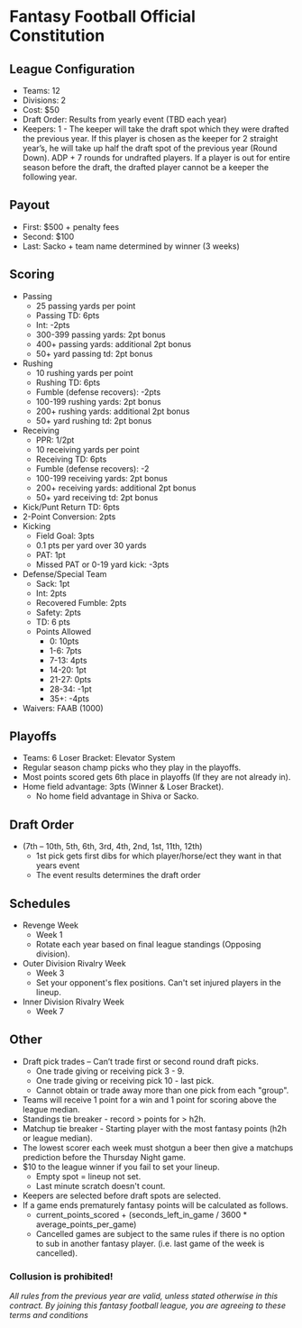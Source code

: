 # Fantasy Football Official Constitution

## League Configuration
* Teams: 12	
* Divisions: 2	
* Cost: $50	
* Draft Order: Results from yearly event (TBD each year)
* Keepers: 1 - The keeper will take the draft spot which they were drafted the previous year. If this player is chosen as the keeper for 2 straight year’s, he will take up half the draft spot of the previous year (Round Down). ADP + 7 rounds for undrafted players. If a player is out for entire season before the draft, the drafted player cannot be a keeper the following year. 

## Payout
* First: $500 + penalty fees 
* Second: $100 
* Last: Sacko + team name determined by winner (3 weeks)

## Scoring
* Passing
  * 25 passing yards per point
  * Passing TD: 6pts
  * Int: -2pts
  * 300-399 passing yards: 2pt bonus
  * 400+ passing yards: additional 2pt bonus
  * 50+ yard passing td: 2pt bonus
* Rushing
  * 10 rushing yards per point
  * Rushing TD: 6pts
  * Fumble (defense recovers): -2pts
  * 100-199 rushing yards: 2pt bonus
  * 200+ rushing yards: additional 2pt bonus
  * 50+ yard rushing td: 2pt bonus
* Receiving 
  * PPR: 1/2pt
  * 10 receiving yards per point
  * Receiving TD: 6pts
  * Fumble (defense recovers): -2
  * 100-199 receiving yards: 2pt bonus
  * 200+ receiving yards: additional 2pt bonus
  * 50+ yard receiving td: 2pt bonus
* Kick/Punt Return TD: 6pts
* 2-Point Conversion: 2pts
* Kicking
  * Field Goal: 3pts  
  * 0.1 pts per yard over 30 yards
  * PAT: 1pt
  * Missed PAT or 0-19 yard kick: -3pts
* Defense/Special Team
  * Sack: 1pt
  * Int: 2pts
  * Recovered Fumble: 2pts
  * Safety: 2pts
  * TD: 6 pts
  * Points Allowed
    * 0: 10pts
    * 1-6: 7pts
    * 7-13: 4pts
    * 14-20: 1pt
    * 21-27: 0pts
    * 28-34: -1pt
    * 35+: -4pts
* Waivers: FAAB (1000)

## Playoffs
* Teams: 6	Loser Bracket: Elevator System		
* Regular season champ picks who they play in the playoffs. 
* Most points scored gets 6th place in playoffs (If they are not already in). 
* Home field advantage: 3pts (Winner & Loser Bracket).
  * No home field advantage in Shiva or Sacko.
## Draft Order
* (7th – 10th, 5th, 6th, 3rd, 4th, 2nd, 1st, 11th, 12th) 
  * 1st pick gets first dibs for which player/horse/ect they want in that years event
  * The event results determines the draft order

## Schedules
* Revenge Week
  * Week 1
  * Rotate each year based on final league standings (Opposing division).
* Outer Division Rivalry Week
  * Week 3
  * Set your opponent's flex positions. Can't set injured players in the lineup.
* Inner Division Rivalry Week
  * Week 7 

## Other
* Draft pick trades – Can’t trade first or second round draft picks.
  * One trade giving or receiving pick 3 - 9.
  * One trade giving or receiving pick 10 - last pick.
  * Cannot obtain or trade away more than one pick from each "group".
* Teams will receive 1 point for a win and 1 point for scoring above the league median. 
* Standings tie breaker - record > points for > h2h. 
* Matchup tie breaker - Starting player with the most fantasy points (h2h or league median).
* The lowest scorer each week must shotgun a beer then give a matchups prediction before the Thursday Night game.
* $10 to the league winner if you fail to set your lineup.
  * Empty spot = lineup not set.
  * Last minute scratch doesn't count.
* Keepers are selected before draft spots are selected.
* If a game ends prematurely fantasy points will be calculated as follows.
  * current_points_scored + (seconds_left_in_game / 3600 * average_points_per_game)
  * Cancelled games are subject to the same rules if there is no option to sub in another fantasy player. (i.e. last game of the week is cancelled).

### Collusion is prohibited! 


*All rules from the previous year are valid, unless stated otherwise in this contract. By joining this fantasy football league, you are agreeing to these terms and conditions*
